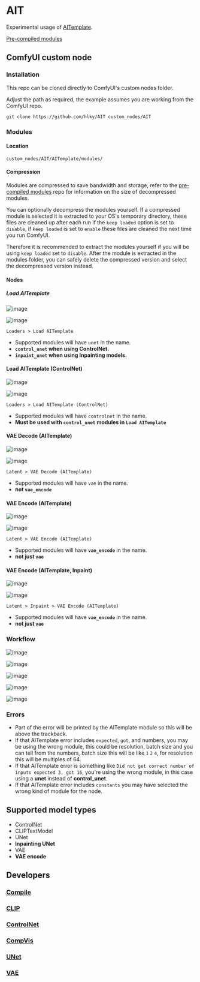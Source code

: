 # AIT
 
Experimental usage of [AITemplate](https://github.com/facebookincubator/AITemplate).

[Pre-compiled modules](https://huggingface.co/datasets/hlky/aitemplate)

## ComfyUI custom node

### Installation

This repo can be cloned directly to ComfyUI's custom nodes folder.

Adjust the path as required, the example assumes you are working from the ComfyUI repo.
```
git clone https://github.com/hlky/AIT custom_nodes/AIT
```

### Modules

#### Location

`custom_nodes/AIT/AITemplate/modules/`

#### Compression

Modules are compressed to save bandwidth and storage, refer to the [pre-compiled modules](https://huggingface.co/datasets/hlky/aitemplate) repo for information on the size of decompressed modules.

You can optionally decompress the modules yourself. If a compressed module is selected it is extracted to your OS's temporary directory, these files are cleaned up after each run if the `keep loaded` option is set to `disable`, if `keep loaded` is set to `enable` these files are cleaned the next time you run ComfyUI.

Therefore it is recommended to extract the modules yourself if you will be using `keep loaded` set to `disable`. After the module is extracted in the modules folder, you can safely delete the compressed version and select the decompressed version instead.

#### Nodes

##### Load AITemplate

![image](https://github.com/hlky/AIT/assets/106811348/7242bdf8-96bb-42a1-9e15-3bfeb67beb4e)

![image](https://github.com/hlky/AIT/assets/106811348/6341c23a-f157-417e-b4e4-220a3aca4a5f)

`Loaders > Load AITemplate`

* Supported modules will have `unet` in the name.
* **`control_unet` when using ControlNet.**
* **`inpaint_unet` when using Inpainting models.**

#### Load AITemplate (ControlNet)

![image](https://github.com/hlky/AIT/assets/106811348/1b3991ca-460c-453b-9964-bbefc1a26ba9)

![image](https://github.com/hlky/AIT/assets/106811348/bb64ff88-1b36-442c-9ac2-239134f5e21e)

`Loaders > Load AITemplate (ControlNet)`

* Supported modules will have `controlnet` in the name.
* **Must be used with `control_unet` modules in `Load AITemplate`**

#### VAE Decode (AITemplate)

![image](https://github.com/hlky/AIT/assets/106811348/d273cbc3-a1f2-4e7c-adcd-c194bb03ead0)

![image](https://github.com/hlky/AIT/assets/106811348/1bfec9b3-6a66-4963-8a02-a0cc58739bd7)

`Latent > VAE Decode (AITemplate)`

* Supported modules will have `vae` in the name.
* **not `vae_encode`**

#### VAE Encode (AITemplate)

![image](https://github.com/hlky/AIT/assets/106811348/7b8e26ab-0a91-47b8-a3df-6ddf8f13e9e5)

![image](https://github.com/hlky/AIT/assets/106811348/626d23ff-309c-4273-a0a9-d8e3af129549)

`Latent > VAE Encode (AITemplate)`

* Supported modules will have **`vae_encode`** in the name.
* **not just `vae`**

#### VAE Encode (AITemplate, Inpaint)

![image](https://github.com/hlky/AIT/assets/106811348/e284ef3d-73ba-494d-a133-57c5acf02496)

![image](https://github.com/hlky/AIT/assets/106811348/79fb1a9e-ce7e-4983-a0fd-fed716cd8f8d)

`Latent > Inpaint > VAE Encode (AITemplate)`

* Supported modules will have **`vae_encode`** in the name.
* **not just `vae`**

### Workflow

![image](https://github.com/hlky/AIT/assets/106811348/334c8066-79ea-49d5-be4c-b68f316568e8)

![image](https://github.com/hlky/AIT/assets/106811348/9aa71adc-476a-456d-90e3-60f3e0685801)

![image](https://github.com/hlky/AIT/assets/106811348/ec07169e-0fb8-4a88-a7de-0688050d97c7)

![image](https://github.com/hlky/AIT/assets/106811348/5acb9add-803b-4c6e-a59b-d36e9b5762ce)

![image](https://github.com/hlky/AIT/assets/106811348/5b357f8a-a888-4003-921e-d78df2c8c8cf)

### Errors

* Part of the error will be printed by the AITemplate module so this will be above the trackback.
* If that AITemplate error includes `expected`, `got`, and numbers, you may be using the wrong module, this could be resolution, batch size and you can tell from the numbers, batch size this will be like `1` `2` `4`, for resolution this will be multiples of 64.
* If that AITemplate error is something like `Did not get correct number of inputs expected 3, got 16`, you're using the wrong module, in this case using a **unet** instead of **control_unet**.
* If that AITemplate error includes `constants` you may have selected the wrong kind of module for the node.

## Supported model types
* ControlNet
* CLIPTextModel
* UNet
* **Inpainting UNet**
* VAE
* **VAE encode**

## Developers

### [Compile](https://github.com/hlky/AIT/blob/main/docs/compile.md)

### [CLIP](https://github.com/hlky/AIT/blob/main/docs/clip.md)

### [ControlNet](https://github.com/hlky/AIT/blob/main/docs/controlnet.md)

### [CompVis](https://github.com/hlky/AIT/blob/main/docs/compvis.md)

### [UNet](https://github.com/hlky/AIT/blob/main/docs/unet.md)

### [VAE](https://github.com/hlky/AIT/blob/main/docs/vae.md)
